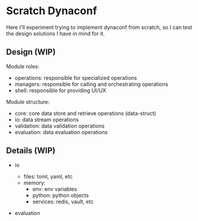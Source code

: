 # Scratch Dynaconf

Here I'll experiment trying to implement dynaconf from scratch,
so I can test the design solutions I have in mind for it.

## Design (WIP)

Module roles:

- operations:
    responsible for specialized operations
- managers:
    responsible for calling and orchestrating operations
- shell:
    responsible for providing UI/UX

Module structure:

- core: core data store and retrieve operations (data-struct)
- io: data stream operations
- validation: data validation operations
- evaluation: data evaluation operations

## Details (WIP)

- io
    - files: toml, yaml, etc
    - memory:
        - env: env variables
        - python: python objects
        - services: redis, vault, etc

- evaluation

